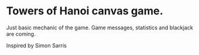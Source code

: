 Towers of Hanoi canvas game.
===========

Just basic mechanic of the game.
Game messages, statistics and blackjack are coming.

Inspired by Simon Sarris

